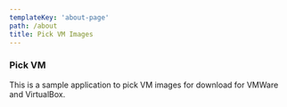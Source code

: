 ```yaml
---
templateKey: 'about-page'
path: /about
title: Pick VM Images
---
```

### Pick VM
This is a sample application to pick VM images for download for VMWare and VirtualBox.
